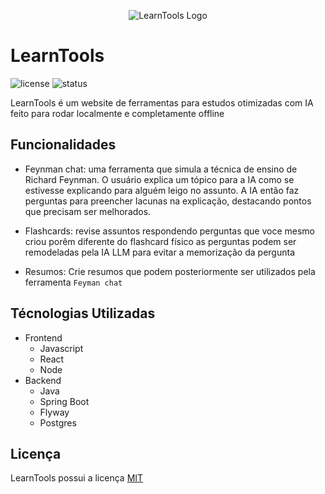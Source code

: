 <p align="center"> <img src="https://github.com/user-attachments/assets/6bcfb89e-c3fa-4ce9-9bbe-458b57e52805" alt="LearnTools Logo"></p>

# LearnTools

![license](https://img.shields.io/github/license/fabio-k/LearnTools) ![status](https://img.shields.io/badge/status-em%20desenvolvimento-orange)

LearnTools é um website de ferramentas para estudos otimizadas com IA feito para rodar localmente e completamente offline

## Funcionalidades

- Feynman chat: uma ferramenta que simula a técnica de ensino de Richard Feynman. O usuário explica um tópico para a IA como se estivesse explicando para alguém leigo no assunto. A IA então faz perguntas para preencher lacunas na explicação, destacando pontos que precisam ser melhorados.

- Flashcards: revise assuntos respondendo perguntas que voce mesmo criou porêm diferente do flashcard físico as perguntas podem ser remodeladas pela IA LLM para evitar a memorização da pergunta

- Resumos: Crie resumos que podem posteriormente ser utilizados pela ferramenta `Feyman chat`

## Técnologias Utilizadas

- Frontend
  - Javascript
  - React
  - Node
- Backend
  - Java
  - Spring Boot
  - Flyway
  - Postgres

## Licença

LearnTools possui a licença [MIT](./LICENSE)
